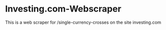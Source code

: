 # Investing.com-Webscraper
This is a web scraper for /single-currency-crosses on the site investing.com

